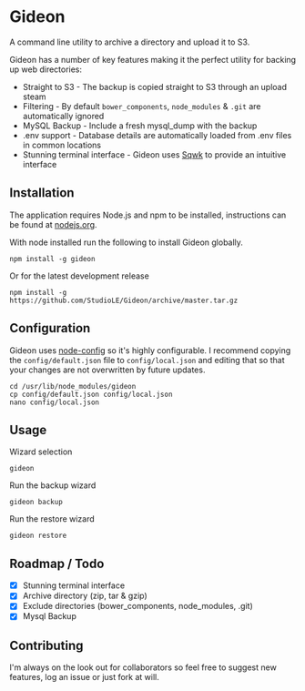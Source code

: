 # Gideon

A command line utility to archive a directory and upload it to S3.

Gideon has a number of key features making it the perfect utility for backing up web directories:

- Straight to S3 - The backup is copied straight to S3 through an upload steam
- Filtering - By default `bower_components`, `node_modules` & `.git` are automatically ignored
- MySQL Backup - Include a fresh mysql_dump with the backup
- .env support - Database details are automatically loaded from .env files in common locations
- Stunning terminal interface - Gideon uses [Sqwk](https://github.com/StudioLE/sqwk) to provide an intuitive interface

## Installation

The application requires Node.js and npm to be installed, instructions can be found at [nodejs.org](http://nodejs.org/).

With node installed run the following to install Gideon globally.

```
npm install -g gideon
```

Or for the latest development release

```
npm install -g https://github.com/StudioLE/Gideon/archive/master.tar.gz
```

## Configuration

Gideon uses [node-config](https://github.com/lorenwest/node-config) so it's highly configurable. I recommend copying the `config/default.json` file to `config/local.json` and editing that so that your changes are not overwritten by future updates.

```
cd /usr/lib/node_modules/gideon
cp config/default.json config/local.json
nano config/local.json
```

## Usage

Wizard selection
```
gideon
```

Run the backup wizard
```
gideon backup
```

Run the restore wizard
```
gideon restore
```

## Roadmap / Todo

- [x] Stunning terminal interface
- [x] Archive directory (zip, tar & gzip)
- [x] Exclude directories (bower_components, node_modules, .git)
- [x] Mysql Backup

## Contributing

I'm always on the look out for collaborators so feel free to suggest new features, log an issue or just fork at will.

